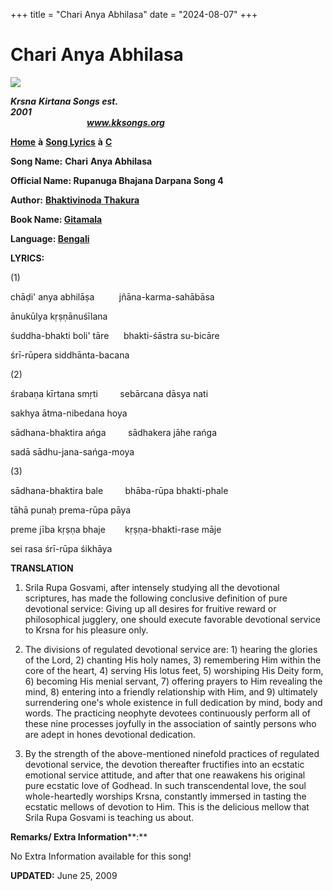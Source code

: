 +++
title = "Chari Anya Abhilasa"
date = "2024-08-07"
+++

# Chari Anya Abhilasa
[**![](http://kksongs.org/image_files/image002.jpg)**](http://kksongs.org/)

**_Krsna_** **_Kirtana Songs est. 2001_**                                                                                                                                                      **_www.kksongs.org_**

**[Home](http://kksongs.org/)** **à** **[Song Lyrics](http://kksongs.org/lyrics.html)** **à** **[C](http://kksongs.org/songs/song_c.html)**

**Song Name:** **Chari** **Anya Abhilasa**

**Official Name: Rupanuga Bhajana Darpana Song 4**

**Author:** [**Bhaktivinoda** **Thakura**](http://kksongs.org/authors/list/bhaktivinoda.html)

**Book Name: [Gitamala](http://kksongs.org/authors/gitamala.html)**

**Language: [Bengali](http://kksongs.org/language/list/bengali.html)**

**LYRICS:**

(1)

chāḍi' anya abhilāṣa          jñāna-karma-sahābāsa

ānukūlya kṛṣṇānuśīlana

śuddha-bhakti boli' tāre      bhakti-śāstra su-bicāre

śrī-rūpera siddhānta-bacana

(2)

śrabaṇa kīrtana smṛti         sebārcana dāsya nati

sakhya ātma-nibedana hoya

sādhana-bhaktira ańga         sādhakera jāhe rańga

sadā sādhu-jana-sańga-moya

(3)

sādhana-bhaktira bale         bhāba-rūpa bhakti-phale

tāhā punaḥ prema-rūpa pāya

preme jība kṛṣṇa bhaje        kṛṣṇa-bhakti-rase māje

sei rasa śrī-rūpa śikhāya

**TRANSLATION**

1) Srila Rupa Gosvami, after intensely studying all the devotional scriptures, has made the following conclusive definition of pure devotional service: Giving up all desires for fruitive reward or philosophical jugglery, one should execute favorable devotional service to Krsna for his pleasure only.

2) The divisions of regulated devotional service are: 1) hearing the glories of the Lord, 2) chanting His holy names, 3) remembering Him within the core of the heart, 4) serving His lotus feet, 5) worshiping His Deity form, 6) becoming His menial servant, 7) offering prayers to Him revealing the mind, 8) entering into a friendly relationship with Him, and 9) ultimately surrendering one's whole existence in full dedication by mind, body and words. The practicing neophyte devotees continuously perform all of these nine processes joyfully in the association of saintly persons who are adept in hones devotional dedication.

3) By the strength of the above-mentioned ninefold practices of regulated devotional service, the devotion thereafter fructifies into an ecstatic emotional service attitude, and after that one reawakens his original pure ecstatic love of Godhead. In such transcendental love, the soul whole-heartedly worships Krsna, constantly immersed in tasting the ecstatic mellows of devotion to Him. This is the delicious mellow that Srila Rupa Gosvami is teaching us about.

**Remarks/ Extra Information****:**

No Extra Information available for this song!

**UPDATED:** June 25, 2009
